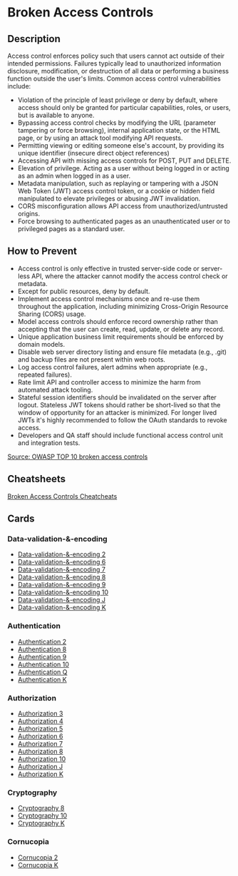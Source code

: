 # Broken Access Controls
## Description
Access control enforces policy such that users cannot act outside of their intended permissions. Failures typically lead to unauthorized information disclosure, modification, or destruction of all data or performing a business function outside the user's limits. Common access control vulnerabilities include:

- Violation of the principle of least privilege or deny by default, where access should only be granted for particular capabilities, roles, or users, but is available to anyone.
- Bypassing access control checks by modifying the URL (parameter tampering or force browsing), internal application state, or the HTML page, or by using an attack tool modifying API requests.
- Permitting viewing or editing someone else's account, by providing its unique identifier (insecure direct object references)
- Accessing API with missing access controls for POST, PUT and DELETE.
- Elevation of privilege. Acting as a user without being logged in or acting as an admin when logged in as a user.
- Metadata manipulation, such as replaying or tampering with a JSON Web Token (JWT) access control token, or a cookie or hidden field manipulated to elevate privileges or abusing JWT invalidation.
- CORS misconfiguration allows API access from unauthorized/untrusted origins.
- Force browsing to authenticated pages as an unauthenticated user or to privileged pages as a standard user.

## How to Prevent
- Access control is only effective in trusted server-side code or server-less API, where the attacker cannot modify the access control check or metadata.
- Except for public resources, deny by default.
- Implement access control mechanisms once and re-use them throughout the application, including minimizing Cross-Origin Resource Sharing (CORS) usage.
- Model access controls should enforce record ownership rather than accepting that the user can create, read, update, or delete any record.
- Unique application business limit requirements should be enforced by domain models.
- Disable web server directory listing and ensure file metadata (e.g., .git) and backup files are not present within web roots.
- Log access control failures, alert admins when appropriate (e.g., repeated failures).
- Rate limit API and controller access to minimize the harm from automated attack tooling.
- Stateful session identifiers should be invalidated on the server after logout. Stateless JWT tokens should rather be short-lived so that the window of opportunity for an attacker is minimized. For longer lived JWTs it's highly recommended to follow the OAuth standards to revoke access.
- Developers and QA staff should include functional access control unit and integration tests.

[Source: OWASP TOP 10 broken access controls](https://owasp.org/Top10/A01_2021-Broken_Access_Control/)

## Cheatsheets
[Broken Access Controls Cheatcheats](https://cheatsheetseries.owasp.org/IndexTopTen.html#a012021-broken-access-control)

## Cards
### Data-validation-&-encoding
- [Data-validation-&-encoding 2](/data-validation-&-encoding/VE2)
- [Data-validation-&-encoding 6](/data-validation-&-encoding/VE6)
- [Data-validation-&-encoding 7](/data-validation-&-encoding/VE7)
- [Data-validation-&-encoding 8](/data-validation-&-encoding/VE8)
- [Data-validation-&-encoding 9](/data-validation-&-encoding/VE9)
- [Data-validation-&-encoding 10](/data-validation-&-encoding/VEX)
- [Data-validation-&-encoding J](/data-validation-&-encoding/VEJ)
- [Data-validation-&-encoding K](/data-validation-&-encoding/VEK)

### Authentication
- [Authentication 2](/authentication/VE2)
- [Authentication 8](/authentication/VE8)
- [Authentication 9](/authentication/VE9)
- [Authentication 10](/authentication/VEX)
- [Authentication Q](/authentication/VEQ)
- [Authentication K](/authentication/VEK)

### Authorization
- [Authorization 3](/authorization/AZ3)
- [Authorization 4](/authorization/AZ4)
- [Authorization 5](/authorization/AZ5)
- [Authorization 6](/authorization/AZ6)
- [Authorization 7](/authorization/AZ7)
- [Authorization 8](/authorization/AZ8)
- [Authorization 10](/authorization/AZX)
- [Authorization J](/authorization/AZJ)
- [Authorization K](/authorization/AZK)

### Cryptography
- [Cryptography 8](/cryptography/CR8)
- [Cryptography 10](/cryptography/CRX)
- [Cryptography K](/cryptography/CRK)

### Cornucopia
- [Cornucopia 2](/cornucopia/C2)
- [Cornucopia K](/cornucopia/CK)
